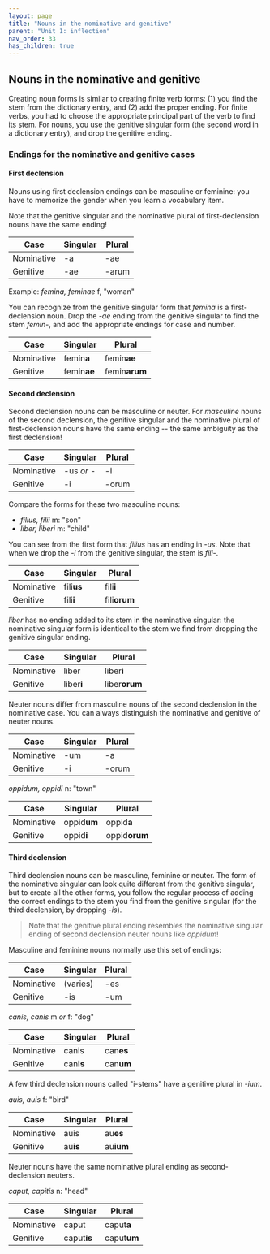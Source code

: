 ```yaml
---
layout: page
title: "Nouns in the nominative and genitive"
parent: "Unit 1: inflection"
nav_order: 33
has_children: true
---
```



## Nouns in the nominative and genitive

Creating noun forms is similar to creating finite verb forms: (1) you find the stem from the dictionary entry, and (2) add the proper ending. For finite verbs, you had to choose the appropriate principal part of the verb to find its stem. For nouns, you use the genitive singular form (the second word in a dictionary entry), and drop the genitive ending. 


###  Endings for the nominative and genitive cases

#### First declension

Nouns using first declension endings can be masculine or feminine: you have to memorize the gender when you learn a vocabulary item. 

Note that the genitive singular and the nominative plural of first-declension nouns have the same ending!

| Case | Singular | Plural |
| --- | --- | --- |
| Nominative | -a | -ae |
| Genitive | -ae | -arum |

Example: *femina, feminae* f, "woman"

You can recognize from the genitive singular form that *femina* is a first-declension noun.  Drop the -*ae* ending from the genitive singular to find the stem *femin-*, and add the appropriate endings for case and number.

| Case | Singular | Plural |
| --- | --- | --- |
| Nominative | femin**a** | femin**ae** |
| Genitive | femin**ae** | femin**arum** |


#### Second declension

Second declension nouns can be masculine or neuter.  For *masculine* nouns of the second declension, the genitive singular and the nominative plural of first-declension nouns have the same ending -- the same ambiguity as the first declension!

| Case | Singular | Plural |
| --- | --- | --- |
| Nominative | -us *or* - | -i |
| Genitive | -i | -orum |

Compare the forms for these two masculine nouns:

- *filius, filii* m: "son"
- *liber, liberi* m: "child"

You can see from the first form that *filius* has an ending in *-us*.  Note that when we drop the *-i* from the genitive singular, the stem is *fili-*.


| Case | Singular | Plural |
| --- | --- | --- |
| Nominative | fili**us** | fili**i** |
| Genitive | fili**i** | fili**orum** |

*liber* has no ending added to its stem in the nominative singular: the nominative singular form is identical to the stem we find from dropping the genitive singular ending.

| Case | Singular | Plural |
| --- | --- | --- |
| Nominative | liber | liber**i** |
| Genitive | liber**i** | liber**orum** |

Neuter nouns differ from masculine nouns of the second declension in the nominative case.  You can always distinguish the nominative and genitive of neuter nouns.

| Case | Singular | Plural |
| --- | --- | --- |
| Nominative | -um | -a |
| Genitive | -i | -orum |

*oppidum, oppidi* n: "town"

| Case | Singular | Plural |
| --- | --- | --- |
| Nominative | oppid**um** | oppid**a** |
| Genitive | oppid**i** | oppid**orum** |



#### Third declension

Third declension nouns can be masculine, feminine or neuter.  The form of the nominative singular can look quite different from the genitive singular, but to create all the other forms, you follow the regular process of adding the correct endings to the stem  you find from the genitive singular (for the third declension, by dropping *-is*).

> Note that the genitive plural ending resembles the nominative singular ending of second declension neuter nouns like *oppidum*!

Masculine and feminine nouns normally use this set of endings:

| Case | Singular | Plural |
| --- | --- | --- |
| Nominative | (varies) | -es |
| Genitive | -is | -um |


*canis, canis* m *or* f: "dog"


| Case | Singular | Plural |
| --- | --- | --- |
| Nominative | canis | can**es** |
| Genitive | can**is** | can**um** |

A few third declension nouns called "i-stems" have a genitive plural in *-ium*.

*auis, auis* f: "bird"



| Case | Singular | Plural |
| --- | --- | --- |
| Nominative | auis | au**es** |
| Genitive | au**is** | au**ium** |


Neuter nouns have the same nominative plural ending as second-declension neuters.


*caput, capitis* n: "head"


| Case | Singular | Plural |
| --- | --- | --- |
| Nominative | caput | caput**a** |
| Genitive | caput**is** | caput**um** |